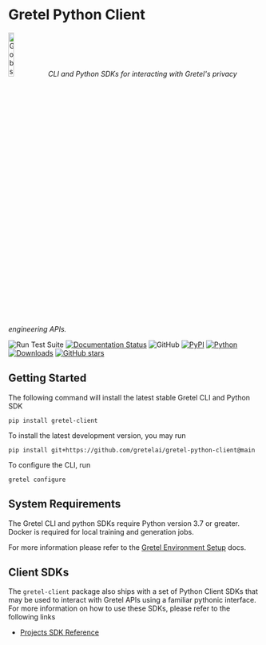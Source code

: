 # Gretel Python Client

<p align="left">
<img width=15% src="https://gretel-public-website.s3.amazonaws.com/assets/gobs_the_cat_@1x.png" alt="Gobs the Gretel.ai cat" />
<i>CLI and Python SDKs for interacting with Gretel's privacy engineering APIs.</i>
</p>

![Run Test Suite](https://github.com/gretelai/gretel-python-client/workflows/Run%20Test%20Suite/badge.svg)
[![Documentation Status](https://readthedocs.org/projects/gretel-client/badge/?version=stable)](https://gretel-client.readthedocs.io/en/stable/?badge=stable?badge=stable)
![GitHub](https://img.shields.io/github/license/gretelai/gretel-python-client)
[![PyPI](https://badge.fury.io/py/gretel-client.svg)](https://badge.fury.io/py/gretel-client)
[![Python](https://img.shields.io/pypi/pyversions/gretel-client.svg)](https://github.com/gretelai/gretel-python-client)
[![Downloads](https://pepy.tech/badge/gretel-client)](https://pepy.tech/project/gretel-client)
[![GitHub stars](https://img.shields.io/github/stars/gretelai/gretel-python-client?style=social)](https://github.com/gretelai/gretel-python-client)

## Getting Started

The following command will install the latest stable Gretel CLI and Python SDK


```
pip install gretel-client
```

To install the latest development version, you may run

```
pip install git+https://github.com/gretelai/gretel-python-client@main
```

To configure the CLI, run

```
gretel configure
```

## System Requirements

The Gretel CLI and python SDKs require Python version 3.7 or greater. Docker is required for local training and generation jobs.

For more information please refer to the [Gretel Environment Setup](https://docs.gretel.ai/environment-setup) docs.


## Client SDKs

The `gretel-client` package also ships with a set of Python Client SDKs that may be used to interact with Gretel APIs using a familiar pythonic interface. For more information on how to use these SDKs, please refer to the following links

* [Projects SDK Reference](https://python.docs.gretel.ai/en/latest/projects/index.html)

